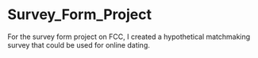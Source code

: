 # Survey_Form_Project
For the survey form project on FCC, I created a hypothetical matchmaking survey that could be used for online dating.
